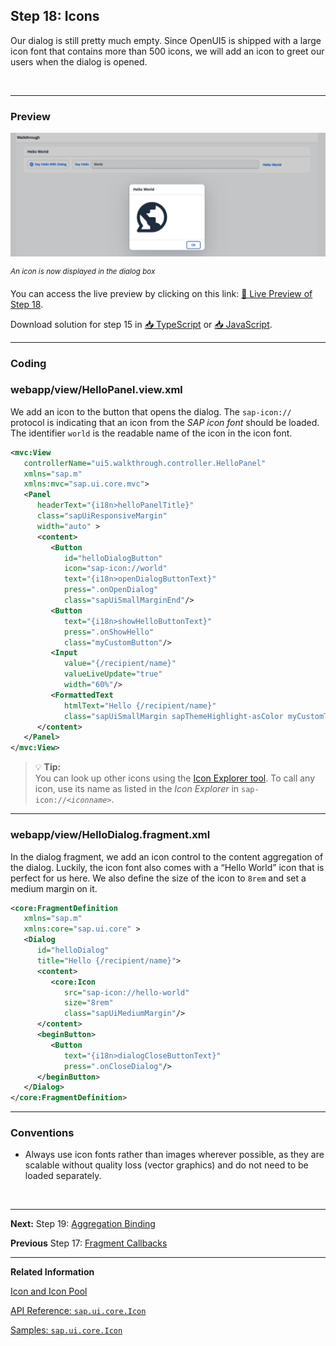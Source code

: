 ## Step 18: Icons

Our dialog is still pretty much empty. Since OpenUI5 is shipped with a large icon font that contains more than 500 icons, we will add an icon to greet our users when the dialog is opened.

&nbsp;

***

### Preview
  
![](assets/loiofbc48e23cc7d45e393cc95bbbfc6e0a3_LowRes.png "An icon is now displayed in the dialog box")

<sup>*An icon is now displayed in the dialog box*</sup>

You can access the live preview by clicking on this link: [🔗 Live Preview of Step 18](https://sap-samples.github.io/ui5-typescript-walkthrough/build/18/index-cdn.html).

Download solution for step 15 in [📥 TypeScript](https://sap-samples.github.io/ui5-typescript-walkthrough/ui5-typescript-walkthrough-step-18.zip) or [📥 JavaScript](https://sap-samples.github.io/ui5-typescript-walkthrough/ui5-typescript-walkthrough-step-18-js.zip).

***

### Coding

### webapp/view/HelloPanel.view.xml

We add an icon to the button that opens the dialog. The `sap-icon://` protocol is indicating that an icon from the *SAP icon font* should be loaded. The identifier `world` is the readable name of the icon in the icon font.

```xml
<mvc:View
   controllerName="ui5.walkthrough.controller.HelloPanel"
   xmlns="sap.m"
   xmlns:mvc="sap.ui.core.mvc">
   <Panel
      headerText="{i18n>helloPanelTitle}"
      class="sapUiResponsiveMargin"
      width="auto" >
      <content>
         <Button
            id="helloDialogButton"
            icon="sap-icon://world"
            text="{i18n>openDialogButtonText}"
            press=".onOpenDialog"
            class="sapUiSmallMarginEnd"/>
         <Button
            text="{i18n>showHelloButtonText}"
            press=".onShowHello"
            class="myCustomButton"/>
         <Input
            value="{/recipient/name}"
            valueLiveUpdate="true"
            width="60%"/>
         <FormattedText
            htmlText="Hello {/recipient/name}"
            class="sapUiSmallMargin sapThemeHighlight-asColor myCustomText"/>
      </content>
   </Panel>
</mvc:View>
```

>💡 **Tip:** <br>
> You can look up other icons using the [Icon Explorer tool](https://sdk.openui5.org/test-resources/sap/m/demokit/iconExplorer/webapp/index.html).
> To call any icon, use its name as listed in the *Icon Explorer* in <code>sap-icon://<i>&lt;iconname&gt;</i></code>.

***

### webapp/view/HelloDialog.fragment.xml

In the dialog fragment, we add an icon control to the content aggregation of the dialog. Luckily, the icon font also comes with a “Hello World” icon that is perfect for us here. We also define the size of the icon to `8rem` and set a medium margin on it.

```xml
<core:FragmentDefinition
   xmlns="sap.m"
   xmlns:core="sap.ui.core" >
   <Dialog
      id="helloDialog"
      title="Hello {/recipient/name}">
      <content>
         <core:Icon
            src="sap-icon://hello-world"
            size="8rem"
            class="sapUiMediumMargin"/>
      </content>
      <beginButton>
         <Button
            text="{i18n>dialogCloseButtonText}"
            press=".onCloseDialog"/>
      </beginButton>
   </Dialog>
</core:FragmentDefinition>
```

***

### Conventions

-   Always use icon fonts rather than images wherever possible, as they are scalable without quality loss \(vector graphics\) and do not need to be loaded separately.

&nbsp;

***

**Next:** Step 19: [Aggregation Binding](../19/README.md "Now that we have established a good structure for our app, it's time to add some more functionality. We start exploring more features of data binding by adding some invoice data in JSON format that we display in a list below the panel.")

**Previous** Step 17: [Fragment Callbacks](../17/README.md "Now that we have integrated the dialog, it's time to add some user interaction. The user will definitely want to close the dialog again at some point, so we add a button to close the dialog and assign an event handler.")

***

**Related Information**

[Icon and Icon Pool](https://sdk.openui5.org/topic/21ea0ea94614480d9a910b2e93431291 "The sap-icon:// protocol supports the use of icons in your application based on the icon font concept, which uses an embedded font instead of a pixel image.")

[API Reference: `sap.ui.core.Icon`](https://sdk.openui5.org/#/api/sap.ui.core.Icon)

[Samples: `sap.ui.core.Icon` ](https://sdk.openui5.org/#/entity/sap.ui.core.Icon)

